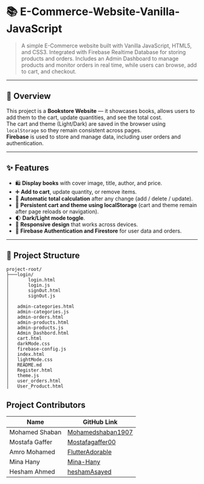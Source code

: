 # 📚 E-Commerce-Website-Vanilla-JavaScript
>A simple E-Commerce website built with Vanilla JavaScript, HTML5, and CSS3.
>Integrated with Firebase Realtime Database for storing products and orders. 
>Includes an Admin Dashboard to manage products and monitor orders in real time, while users can browse, add to cart, and checkout.
---

## 📌 Overview
This project is a **Bookstore Website** — it showcases books, allows users to add them to the cart, update quantities, and see the total cost.  
The cart and theme (Light/Dark) are saved in the browser using `localStorage` so they remain consistent across pages.  
**Firebase** is used to store and manage data, including user orders and authentication.

---

## ✨ Features
- 🛍️ **Display books** with cover image, title, author, and price.  
- ➕ **Add to cart**, update quantity, or remove items.  
- 🧮 **Automatic total calculation** after any change (add / delete / update).  
- 💾 **Persistent cart and theme using localStorage** (cart and theme remain after page reloads or navigation).  
- 🌓 **Dark/Light mode toggle**.  
- 📱 **Responsive design** that works across devices.  
- 🔐 **Firebase Authentication and Firestore** for user data and orders.

---

## 📂 Project Structure
```
project-root/
├───login/
│       login.html
│       login.js
│       signOut.html
│       signOut.js
│
│   admin-categories.html
│   admin-categories.js
│   admin-orders.html
│   admin-products.html
│   admin-products.js
│   Admin_Dashbord.html
│   cart.html
│   darkMode.css
│   firebase-config.js
│   index.html
│   lightMode.css
│   README.md
│   Register.html
│   theme.js
│   user_orders.html
│   User_Product.html
```

## Project Contributors

| Name              | GitHub Link |
|-------------------|------------------------|
| Mohamed Shaban    | [Mohamedshaban1907](https://github.com/Mohamedshaban1907) |
| Mostafa Gaffer    | [Mostafagaffer00](https://github.com/Mostafagaffer00) |
| Amro Mohamed      | [FlutterAdorable](https://github.com/FlutterAdorable) |
| Mina Hany         | [Mina-Hany](https://github.com/Mina-Hany) |
| Hesham Ahmed      | [heshamAsayed](https://github.com/heshamAsayed) |
